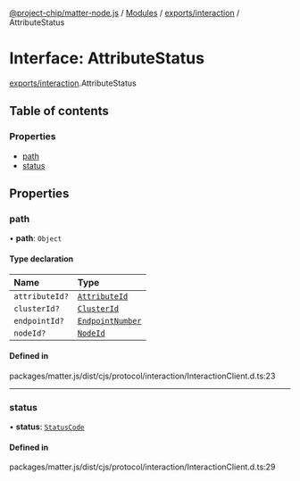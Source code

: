 [@project-chip/matter-node.js](../README.md) / [Modules](../modules.md) / [exports/interaction](../modules/exports_interaction.md) / AttributeStatus

# Interface: AttributeStatus

[exports/interaction](../modules/exports_interaction.md).AttributeStatus

## Table of contents

### Properties

- [path](exports_interaction.AttributeStatus.md#path)
- [status](exports_interaction.AttributeStatus.md#status)

## Properties

### path

• **path**: `Object`

#### Type declaration

| Name | Type |
| :------ | :------ |
| `attributeId?` | [`AttributeId`](../modules/exports_datatype.md#attributeid) |
| `clusterId?` | [`ClusterId`](../modules/exports_datatype.md#clusterid) |
| `endpointId?` | [`EndpointNumber`](../modules/exports_datatype.md#endpointnumber) |
| `nodeId?` | [`NodeId`](../modules/exports_datatype.md#nodeid) |

#### Defined in

packages/matter.js/dist/cjs/protocol/interaction/InteractionClient.d.ts:23

___

### status

• **status**: [`StatusCode`](../enums/exports_interaction.StatusCode.md)

#### Defined in

packages/matter.js/dist/cjs/protocol/interaction/InteractionClient.d.ts:29
